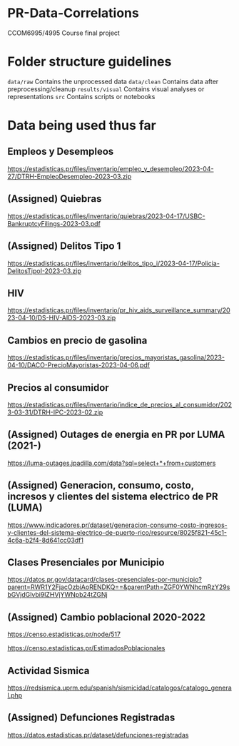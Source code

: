 # PR-Data-Correlations
CCOM6995/4995 Course final project

# Folder structure guidelines
`data/raw` Contains the unprocessed data
`data/clean` Contains data after preprocessing/cleanup
`results/visual` Contains visual analyses or representations
`src` Contains scripts or notebooks

# Data being used thus far

## Empleos y Desempleos
https://estadisticas.pr/files/inventario/empleo_y_desempleo/2023-04-27/DTRH-EmpleoDesempleo-2023-03.zip

## (Assigned) Quiebras
https://estadisticas.pr/files/inventario/quiebras/2023-04-17/USBC-BankruptcyFilings-2023-03.pdf

## (Assigned) Delitos Tipo 1
https://estadisticas.pr/files/inventario/delitos_tipo_i/2023-04-17/Policia-DelitosTipoI-2023-03.zip

## HIV
https://estadisticas.pr/files/inventario/pr_hiv_aids_surveillance_summary/2023-04-10/DS-HIV-AIDS-2023-03.zip

## Cambios en precio de gasolina
https://estadisticas.pr/files/inventario/precios_mayoristas_gasolina/2023-04-10/DACO-PrecioMayoristas-2023-04-06.pdf

## Precios al consumidor
https://estadisticas.pr/files/inventario/indice_de_precios_al_consumidor/2023-03-31/DTRH-IPC-2023-02.zip

## (Assigned) Outages de energia en PR por LUMA (2021-)
https://luma-outages.jpadilla.com/data?sql=select+*+from+customers

## (Assigned) Generacion, consumo, costo, incresos y clientes del sistema electrico de PR (LUMA)
https://www.indicadores.pr/dataset/generacion-consumo-costo-ingresos-y-clientes-del-sistema-electrico-de-puerto-rico/resource/8025f821-45c1-4c6a-b2f4-8d641cc03df1

## Clases Presenciales por Municipio
https://datos.pr.gov/datacard/clases-presenciales-por-municipio?parent=RWR1Y2FjacOzbiAoRENDKQ==&parentPath=ZGF0YWNhcmRzY29sbGVjdGlvbi9lZHVjYWNpb24tZGNj

## (Assigned) Cambio poblacional 2020-2022
https://censo.estadisticas.pr/node/517

https://censo.estadisticas.pr/EstimadosPoblacionales

## Actividad Sismica
https://redsismica.uprm.edu/spanish/sismicidad/catalogos/catalogo_general.php

## (Assigned) Defunciones Registradas
https://datos.estadisticas.pr/dataset/defunciones-registradas

